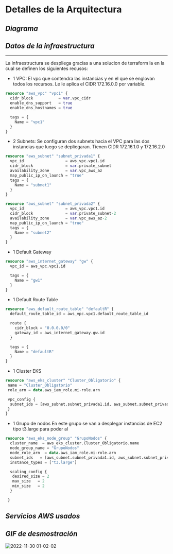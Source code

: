 # **Detalles de la Arquitectura**

## _Diagrama_ 


## _Datos de la infraestructura_
---
La infraestructura se despliega gracias a una solucion de terraform la en la cual se definen los siguientes recusos:

* 1 VPC:
El vpc que contendra las instancias y en el que se englovan todos los recursos. Le le aplica el CIDR 172.16.0.0 por variable.

```terraform 
resource "aws_vpc" "vpc1" {
  cidr_block           = var.vpc_cidr
  enable_dns_support   = true
  enable_dns_hostnames = true

  tags = {
    Name = "vpc1"
  }
}
```
* 2 Subnets:
Se configuran dos subnets hacia el VPC para las dos instancias que luego se depliegaran. Tienen CIDR 172.16.1.0 y 172.16.2.0
```terraform
resource "aws_subnet" "subnet_privada1" {
  vpc_id                  = aws_vpc.vpc1.id
  cidr_block              = var.private_subnet
  availability_zone       = var.vpc_aws_az
  map_public_ip_on_launch = "true"
  tags = {
    Name = "subnet1"
  }
}

resource "aws_subnet" "subnet_privada2" {
  vpc_id                  = aws_vpc.vpc1.id
  cidr_block              = var.private_subnet-2
  availability_zone       = var.vpc_aws_az-2
  map_public_ip_on_launch = "true"
  tags = {
    Name = "subnet2"
  }
}
```
* 1 Default Gateway
```terraform
resource "aws_internet_gateway" "gw" {
  vpc_id = aws_vpc.vpc1.id

  tags = {
    Name = "gw1"
  }
}
```
* 1 Default Route Table
```terraform
resource "aws_default_route_table" "defaultR" {
  default_route_table_id = aws_vpc.vpc1.default_route_table_id

  route {
    cidr_block = "0.0.0.0/0"
    gateway_id = aws_internet_gateway.gw.id
  }

  tags = {
    Name = "defaultR"
  }
}
```
* 1 Cluster EKS
```terraform
resource "aws_eks_cluster" "Cluster_Obligatorio" {
 name = "Cluster_Obligatorio"
 role_arn = data.aws_iam_role.mi-role.arn

 vpc_config {
  subnet_ids = [aws_subnet.subnet_privada1.id, aws_subnet.subnet_privada2.id]
 }
}
```
* 1 Grupo de nodos
En este grupo se van a desplegar instancias de EC2 tipo t3.large para poder al
```terraform
resource "aws_eks_node_group" "GrupoNodos" {
  cluster_name  = aws_eks_cluster.Cluster_Obligatorio.name
  node_group_name = "GrupoNodos"
  node_role_arn  = data.aws_iam_role.mi-role.arn
  subnet_ids   = [aws_subnet.subnet_privada1.id, aws_subnet.subnet_privada2.id]
  instance_types = ["t3.large"]

  scaling_config {
   desired_size = 2
   max_size   = 2
   min_size   = 2
  }

 }
```


## _Servicios AWS usados_

## _GIF de desmostración_

![2022-11-30 01-02-02](https://user-images.githubusercontent.com/69463751/204705273-e9e88c84-b6cc-4bbb-8750-fc208b6ca2ee.gif)


